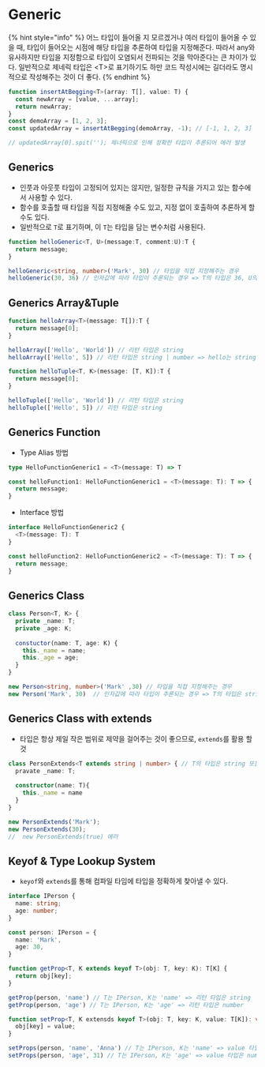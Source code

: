 # Generic



{% hint style="info" %}
어느 타입이 들어올 지 모르겠거나 여러 타입이 들어올 수 있을 때, 타입이 들어오는 시점에 해당 타입을 추론하여 타입을 지정해준다. 따라서 any와 유사하지만 타입을 지정함으로 타입이 오염되서 전파되는 것을 막아준다는 큰 차이가 있다. 일반적으로 제네릭 타입은 \<T>로 표기하기도 하만 코드 작성시에는 길더라도 명시적으로 작성해주는 것이 더 좋다.&#x20;
{% endhint %}

```typescript
function insertAtBegging<T>(array: T[], value: T) {
  const newArray = [value, ...array];
  return newArray;
}
const demoArray = [1, 2, 3];
const updatedArray = insertAtBegging(demoArray, -1); // [-1, 1, 2, 3]

// updatedArray[0].spit(''); 제너릭으로 인해 정확한 타입이 추론되어 에러 발생
```

## Generics

* 인풋과 아웃풋 타입이 고정되어 있지는 않지만, 일정한 규칙을 가지고 있는 함수에서 사용할 수 있다.
* 함수를 호출할 때 타입을 직접 지정해줄 수도 있고, 지정 없이 호출하여 추론하게 할 수도 있다.
* 일반적으로 `T`로 표기하며, 이 `T`는 타입을 담는 변수처럼 사용된다.

```typescript
function helloGeneric<T, U>(message:T, comment:U):T {
  return message;
}

helloGeneric<string, number>('Mark', 30) // 타입을 직접 지정해주는 경우
helloGeneric(30, 36) // 인자값에 따라 타입이 추론되는 경우 => T의 타입은 36, U의 타입은 39가 된다.
```

## Generics Array\&Tuple

```typescript
function helloArray<T>(message: T[]):T {
  return message[0];
}

helloArray(['Hello', 'World']) // 리턴 타입은 string
helloArray(['Hello', 5]) // 리턴 타입은 string | number => hello는 string이기 때문에 기대한 타입과 다름 
```

```typescript
function helloTuple<T, K>(message: [T, K]):T {
  return message[0];
}

helloTuple(['Hello', 'World']) // 리턴 타입은 string
helloTuple(['Hello', 5]) // 리턴 타입은 string
```

## Generics Function

* Type Alias 방법

```typescript
type HelloFunctionGeneric1 = <T>(message: T) => T  

const helloFunction1: HelloFunctionGeneric1 = <T>(message: T): T => {
  return message;
}
```

* Interface 방법

```typescript
interface HelloFunctionGeneric2 {
  <T>(message: T): T
}

const helloFunction2: HelloFunctionGeneric2 = <T>(message: T): T => {
  return message;
}
```

## Generics Class

```typescript
class Person<T, K> {
  private _name: T;
  private _age: K;
  
  constuctor(name: T, age: K) {
    this._name = name;
    this._age = age;
  }
}

new Person<string, number>('Mark' ,30) // 타입을 직접 지정해주는 경우
new Person('Mark', 30)  // 인자값에 따라 타입이 추론되는 경우 => T의 타입은 string, U의 타입은 number가 된다.
```

## Generics Class with extends

* 타입은 항상 제일 작은 범위로 제약을 걸어주는 것이 좋으므로, `extends`를 활용 할 것

```typescript
class PersonExtends<T extends string | number> { // T의 타입은 string 또는 number만 가능
  pravate _name: T;
  
  constructor(name: T){
    this._name = name
  }
}

new PersonExtends('Mark');
new PersonExtends(30);
//  new PersonExtends(true) 에러
```

## &#x20;Keyof & Type Lookup System

* `keyof`와 `extends`를 통해 컴파일 타임에 타입을 정확하게 찾아낼 수 있다.

```typescript
interface IPerson {
  name: string;
  age: number;
}

const person: IPerson = {
  name: 'Mark',
  age: 30,
} 
```

```typescript
function getProp<T, K extends keyof T>(obj: T, key: K): T[K] {
  return obj[key];
}

getProp(person, 'name') // T는 IPerson, K는 'name' => 리턴 타입은 string
getProp(person, 'age') // T는 IPerson, K는 'age' => 리턴 타입은 number 
```

```typescript
function setProp<T, K extensds keyof T>(obj: T, key: K, value: T[K]): void {
  obj[key] = value;
}

setProps(person, 'name', 'Anna') // T는 IPerson, K는 'name' => value 타입은 string
setProps(person, 'age', 31) // T는 IPerson, K는 'age' => value 타입은 number
```
